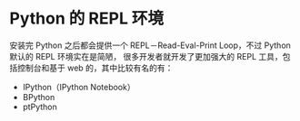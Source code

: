 # Python 的 REPL 环境

安装完 Python 之后都会提供一个 REPL－Read-Eval-Print Loop，不过 Python 默认的 REPL 环境实在是简陋，
很多开发者就开发了更加强大的 REPL 工具，包括控制台和基于 web 的，其中比较有名的有：

* IPython（IPython Notebook）
* BPython
* ptPython

